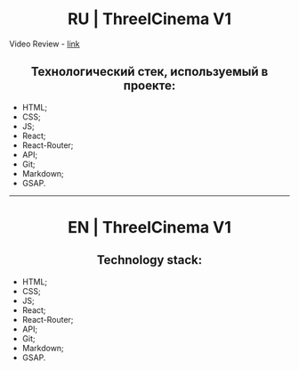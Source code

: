 <h1 align="center">RU | ThreelCinema V1</h1>

Video Review - [link](https://youtu.be/78J2lTTiICU)

<h2 align="center">Технологический стек, используемый в проекте:</h2>

- HTML;
- CSS;
- JS;
- React;
- React-Router;
- API;
- Git;
- Markdown;
- GSAP.

<hr/>

<h1 align="center">EN | ThreelCinema V1</h1>

<h2 align="center">Technology stack:</h2>

- HTML;
- CSS;
- JS;
- React;
- React-Router;
- API;
- Git;
- Markdown;
- GSAP.
